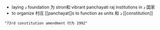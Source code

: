 - laying د foundation  为 stron和 vibrant panchayati raj institutions in د 国家
- to organize 村庄 [[panchayat]]s to function as units 和 د [[constitution]]

```query
"73rd constitution amendment 行为 1992"
```